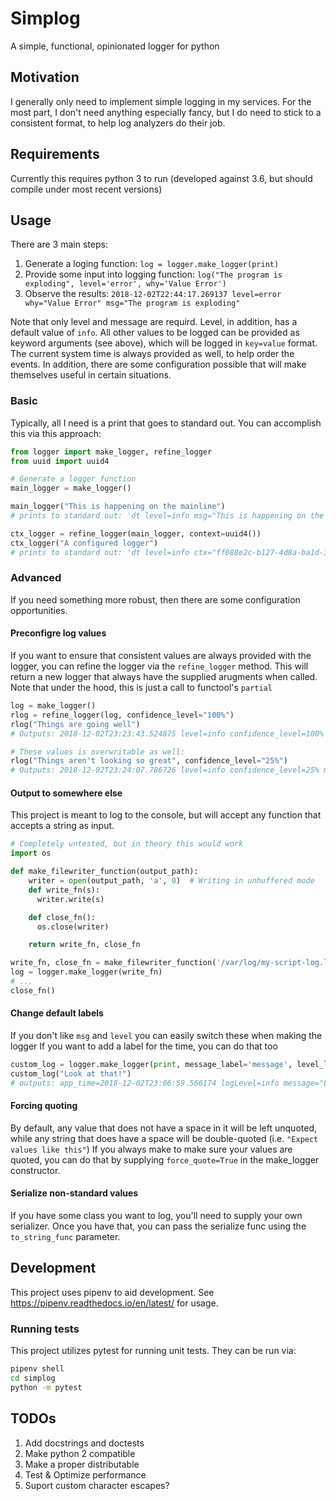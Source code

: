 # Simplog

A simple, functional, opinionated logger for python

## Motivation

I generally only need to implement simple logging in my services. For the most part, I don't need anything especially fancy,
but I do need to stick to a consistent format, to help log analyzers do their job.

## Requirements

Currently this requires python 3 to run (developed against 3.6, but should compile under most recent versions)

## Usage

There are 3 main steps:

1. Generate a loging function:
   `log = logger.make_logger(print)`
2. Provide some input into logging function:
   `log("The program is exploding", level='error', why='Value Error')`
3. Observe the results:
    `2018-12-02T22:44:17.269137 level=error why="Value Error" msg="The program is exploding"`

Note that only level and message are requird. Level, in addition, has a default value of `info`. All other values
to be logged can be provided as keyword arguments (see above), which will be logged in `key=value` format. The current
system time is always provided as well, to help order the events.
In addition, there are some configuration possible that will make themselves useful in certain situations.

### Basic

Typically, all I need is a print that goes to standard out. You can accomplish this via this approach:

```python
from logger import make_logger, refine_logger
from uuid import uuid4

# Generate a logger function
main_logger = make_logger()

main_logger("This is happening on the mainline")
# prints to standard out: 'dt level=info msg="This is happening on the mainline"'

ctx_logger = refine_logger(main_logger, context=uuid4())
ctx_logger("A configured logger")
# prints to standard out: 'dt level=info ctx="ff088e2c-b127-4d8a-ba1d-347de59d302e" msg="A configured logger"'
```

### Advanced

If you need something more robust, then there are some configuration opportunities.

#### Preconfigre log values

If you want to ensure that consistent values are always provided with the logger, you can refine the logger via the
`refine_logger` method. This will return a new logger that always have the supplied arugments when called. Note that
under the hood, this is just a call to functool's `partial`

```python
log = make_logger()
rlog = refine_logger(log, confidence_level="100%")
rlog("Things are going well")
# Outputs: 2018-12-02T23:23:43.524875 level=info confidence_level=100% msg="Things are going well"

# These values is overwritable as well:
rlog("Things aren't looking so great", confidence_level="25%")
# Outputs: 2018-12-02T23:24:07.786726 level=info confidence_level=25% msg="Things aren't looking so great"
```

#### Output to somewhere else

This project is meant to log to the console, but will accept any function that accepts a string as input.

```python
# Completely untested, but in theory this would work
import os

def make_filewriter_function(output_path):
    writer = open(output_path, 'a', 0)  # Writing in unhuffered mode
    def write_fn(s):
      writer.write(s)

    def close_fn():
      os.close(writer)

    return write_fn, close_fn

write_fn, close_fn = make_filewriter_function('/var/log/my-script-log.log')
log = logger.make_logger(write_fn)
# ...
close_fn()
```

#### Change default labels

If you don't like `msg` and `level` you can easily switch these when making the logger
If you want to add a label for the time, you can do that too

```python
custom_log = logger.make_logger(print, message_label='message', level_label='logLevel', time_label='app_time')
custom_log("Look at that!")
# outputs: app_time=2018-12-02T23:06:59.566174 logLevel=info message="Look at that!"
```

#### Forcing quoting

By default, any value that does not have a space in it will be left unquoted, while any string that does have a space will be double-quoted
(i.e. `"Expect values like this"`)
If you always make to make sure your values are quoted, you can do that by supplying `force_quote=True` in the make_logger constructor.

#### Serialize non-standard values

If you have some class you want to log, you'll need to supply your own serializer. Once you have that, you can pass the serialize func
using the `to_string_func` parameter.

## Development

This project uses pipenv to aid development. See https://pipenv.readthedocs.io/en/latest/ for usage.

### Running tests

This project utilizes pytest for running unit tests. They can be run via:

```sh
pipenv shell
cd simplog
python -m pytest
```

## TODOs

1. Add docstrings and doctests
2. Make python 2 compatible
3. Make a proper distributable
4. Test & Optimize performance
5. Suport custom character escapes?